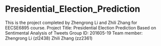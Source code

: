 # Presidential_Election_Prediction
This is the project completed by Zhengrong Li and Zhili Zhang for EECSE6895 course.
Project Title: Presidential Election Prediction Based on Sentimental Analysis of Tweets
Group ID: 201605-19
Team member: Zhengrong Li (zl2438)
             Zhili Zhang  (zz2361)
